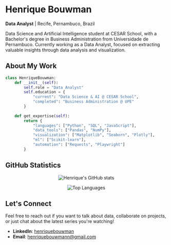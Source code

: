 # Henrique Bouwman

**Data Analyst** | Recife, Pernambuco, Brazil

Data Science and Artificial Intelligence student at CESAR School, with a Bachelor's degree in Business Administration from Universidade de Pernambuco. Currently working as a Data Analyst, focused on extracting valuable insights through data analysis and visualization.

## About My Work

```python
class HenriqueBouwman:
    def __init__(self):
        self.role = "Data Analyst"
        self.education = {
            "current": "Data Science & AI @ CESAR School",
            "completed": "Business Administration @ UPE"
        }
        
    def get_expertise(self):
        return {
            "languages": ["Python", "SQL", "JavaScript"],
            "data_tools": ["Pandas", "NumPy"],
            "visualization": ["Matplotlib", "Seaborn", "Plotly"],
            "ml": ["Scikit-learn"],
            "automation": ["Requests", "Playwright"]
        }
```

## GitHub Statistics

<div align="center">

![Henrique's GitHub stats](https://github-readme-stats.vercel.app/api?username=henriquebouwman&show_icons=true&theme=radical&hide_border=true)

![Top Languages](https://github-readme-stats.vercel.app/api/top-langs/?username=henriquebouwman&layout=compact&theme=radical&hide_border=true)

</div>

## Let's Connect

Feel free to reach out if you want to talk about data, collaborate on projects, or just chat about the latest series you're watching!

- **LinkedIn**: [henriquebouwman](https://www.linkedin.com/in/henriquebouwman/)
- **Email**: henriquebouwmann@gmail.com
